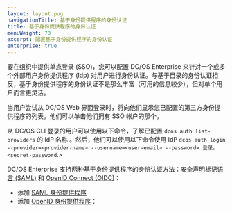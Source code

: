 ```yaml
---
layout: layout.pug
navigationTitle: 基于身份提供程序的身份认证
title: 基于身份提供程序的身份认证
menuWeight: 70
excerpt: 配置基于身份提供程序的身份认证
enterprise: true
---
```



要在组织中提供单点登录 (SSO)，您可以配置 DC/OS Enterprise 来针对一个或多个外部用户身份提供程序 (Idp) 对用户进行身份认证。与基于目录的身份认证相反，基于身份提供程序的身份认证不是那么丰富（可用的信息较少），但对单个用户而言更灵活。

当用户尝试从 DC/OS Web 界面登录时，将向他们显示您已配置的第三方身份提供程序的列表。他们可以单击他们拥有 SSO 帐户的那个。

从 DC/OS CLI 登录的用户可以使用以下命令，了解已配置 `dcos auth list-providers` 的 IdP 名称 。然后，他们可以使用以下命令使用 IdP `dcos auth login --provider=<provider-name> --username=<user-email> --password= 登录。<secret-password`.>

DC/OS Enterprise 支持两种基于身份提供程序的身份认证方法：[安全声明标记语言 (SAML)](https://wiki.oasis-open.org/security/FrontPage) 和 [OpenID Connect (OIDC)](http://openid.net/connect/)：

- 添加 [SAML 身份提供程序](/dcos/cn/1.11/security/ent/sso/setup-saml/)
- 添加 [OpenID 身份提供程序](/dcos/cn/1.11/security/ent/sso/setup-openid/)：
